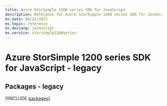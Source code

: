 ```yaml
---
title: Azure StorSimple 1200 series SDK for JavaScript
description: Reference for Azure StorSimple 1200 series SDK for JavaScript
ms.date: 04/22/2025
ms.topic: reference
ms.devlang: javascript
ms.service: storsimple1200series
---
```

# Azure StorSimple 1200 series SDK for JavaScript - legacy
## Packages - legacy
[!INCLUDE [packages](storsimple-1200-series-index.md)]